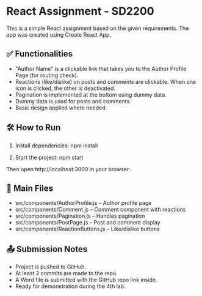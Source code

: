 # React Assignment - SD2200

This is a simple React assignment based on the given requirements. The app was created using Create React App.

## ✅ Functionalities

- "Author Name" is a clickable link that takes you to the Author Profile Page (for routing check).
- Reactions (like/dislike) on posts and comments are clickable. When one icon is clicked, the other is deactivated.
- Pagination is implemented at the bottom using dummy data.
- Dummy data is used for posts and comments.
- Basic design applied where needed.

## 🛠 How to Run

1. Install dependencies:
   npm install

2. Start the project:
   npm start

Then open http://localhost:3000 in your browser.

## 📁 Main Files

- src/components/AuthorProfile.js – Author profile page
- src/components/Comment.js – Comment component with reactions
- src/components/Pagination.js – Handles pagination
- src/components/PostPage.js – Post and comment display
- src/components/ReactionButtons.js – Like/dislike buttons

## 📤 Submission Notes

- Project is pushed to GitHub.
- At least 2 commits are made to the repo.
- A Word file is submitted with the GitHub repo link inside.
- Ready for demonstration during the 4th lab.
